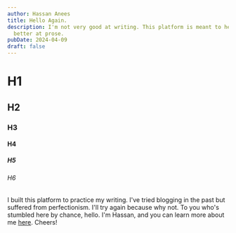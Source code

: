 ```yaml
---
author: Hassan Anees
title: Hello Again.
description: I'm not very good at writing. This platform is meant to help me get
  better at prose.
pubDate: 2024-04-09
draft: false
---
```


# H1

## H2

### H3

#### H4

##### H5

###### H6

I built this platform to practice my writing. I've tried blogging in the past but suffered from perfectionism. I'll try again because why not. To you who's stumbled here by chance, hello. I'm Hassan, and you can learn more about me [here](https://hassananees.com/#about). Cheers!
